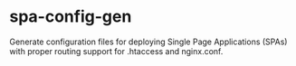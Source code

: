 # spa-config-gen
Generate configuration files for deploying Single Page Applications (SPAs) with proper routing support for .htaccess and nginx.conf.

